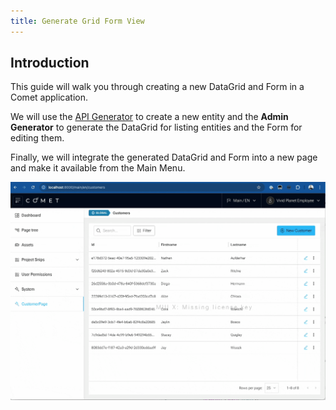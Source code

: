 ```yaml
---
title: Generate Grid Form View
---
```


## Introduction

This guide will walk you through creating a new DataGrid and Form in a Comet application.

We will use the [API Generator](/docs/getting-started/crud-generator/api-generator) to create a new entity and the **Admin Generator** to generate the DataGrid for listing entities and the Form for editing them.

Finally, we will integrate the generated DataGrid and Form into a new page and make it available from the Main Menu.

![DataGridFormIntegration](./6-integrate-admin-generator-datagrid-into-comet-application/images/DataGridFormIntegration.gif)
